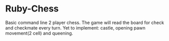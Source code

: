 # Ruby-Chess
Basic command line 2 player chess.  The game will read the board for check and checkmate every turn.
Yet to implement:  castle, opening pawn movement(2 cell) and queening.

